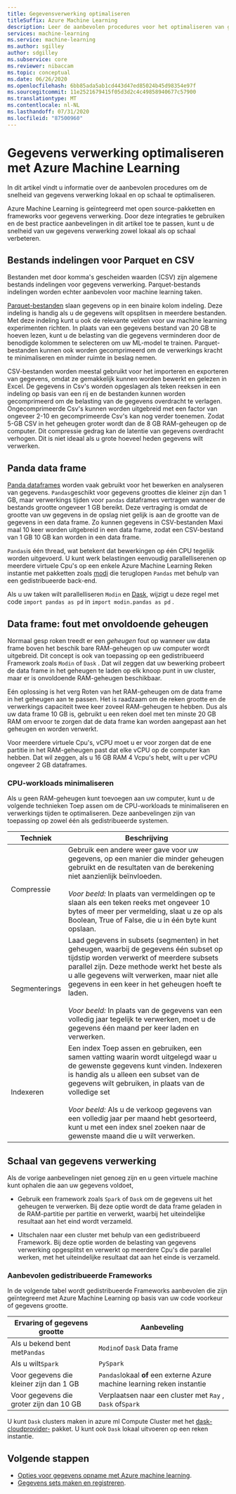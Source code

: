 ```yaml
---
title: Gegevensverwerking optimaliseren
titleSuffix: Azure Machine Learning
description: Leer de aanbevolen procedures voor het optimaliseren van gegevens verwerkings snelheden en de integratie Azure Machine Learning ondersteunt voor gegevens verwerking op schaal.
services: machine-learning
ms.service: machine-learning
ms.author: sgilley
author: sdgilley
ms.subservice: core
ms.reviewer: nibaccam
ms.topic: conceptual
ms.date: 06/26/2020
ms.openlocfilehash: 6bb85ada5ab1cd443d47ed85024b45d98354e97f
ms.sourcegitcommit: 11e2521679415f05d3d2c4c49858940677c57900
ms.translationtype: MT
ms.contentlocale: nl-NL
ms.lasthandoff: 07/31/2020
ms.locfileid: "87500960"
---
```

# <a name="optimize-data-processing-with-azure-machine-learning"></a>Gegevens verwerking optimaliseren met Azure Machine Learning

In dit artikel vindt u informatie over de aanbevolen procedures om de snelheid van gegevens verwerking lokaal en op schaal te optimaliseren.

Azure Machine Learning is geïntegreerd met open source-pakketten en frameworks voor gegevens verwerking. Door deze integraties te gebruiken en de best practice aanbevelingen in dit artikel toe te passen, kunt u de snelheid van uw gegevens verwerking zowel lokaal als op schaal verbeteren.

## <a name="parquet-and-csv-file-formats"></a>Bestands indelingen voor Parquet en CSV

Bestanden met door komma's gescheiden waarden (CSV) zijn algemene bestands indelingen voor gegevens verwerking. Parquet-bestands indelingen worden echter aanbevolen voor machine learning taken.

[Parquet-bestanden](https://parquet.apache.org/) slaan gegevens op in een binaire kolom indeling. Deze indeling is handig als u de gegevens wilt opsplitsen in meerdere bestanden. Met deze indeling kunt u ook de relevante velden voor uw machine learning experimenten richten. In plaats van een gegevens bestand van 20 GB te hoeven lezen, kunt u de belasting van die gegevens verminderen door de benodigde kolommen te selecteren om uw ML-model te trainen. Parquet-bestanden kunnen ook worden gecomprimeerd om de verwerkings kracht te minimaliseren en minder ruimte in beslag nemen.

CSV-bestanden worden meestal gebruikt voor het importeren en exporteren van gegevens, omdat ze gemakkelijk kunnen worden bewerkt en gelezen in Excel. De gegevens in Csv's worden opgeslagen als teken reeksen in een indeling op basis van een rij en de bestanden kunnen worden gecomprimeerd om de belasting van de gegevens overdracht te verlagen. Ongecomprimeerde Csv's kunnen worden uitgebreid met een factor van ongeveer 2-10 en gecomprimeerde Csv's kan nog verder toenemen. Zodat 5-GB CSV in het geheugen groter wordt dan de 8 GB RAM-geheugen op de computer. Dit compressie gedrag kan de latentie van gegevens overdracht verhogen. Dit is niet ideaal als u grote hoeveel heden gegevens wilt verwerken. 

## <a name="pandas-dataframe"></a>Panda data frame

[Panda dataframes](https://pandas.pydata.org/pandas-docs/stable/getting_started/overview.html) worden vaak gebruikt voor het bewerken en analyseren van gegevens. `Pandas`geschikt voor gegevens groottes die kleiner zijn dan 1 GB, maar verwerkings tijden voor `pandas` dataframes vertragen wanneer de bestands grootte ongeveer 1 GB bereikt. Deze vertraging is omdat de grootte van uw gegevens in de opslag niet gelijk is aan de grootte van de gegevens in een data frame. Zo kunnen gegevens in CSV-bestanden Maxi maal 10 keer worden uitgebreid in een data frame, zodat een CSV-bestand van 1 GB 10 GB kan worden in een data frame.

`Pandas`is één thread, wat betekent dat bewerkingen op één CPU tegelijk worden uitgevoerd. U kunt werk belastingen eenvoudig parallelliserenen op meerdere virtuele Cpu's op een enkele Azure Machine Learning Reken instantie met pakketten zoals [modi](https://modin.readthedocs.io/en/latest/) die teruglopen `Pandas` met behulp van een gedistribueerde back-end.

Als u uw taken wilt parallelliseren `Modin` en [Dask](https://dask.org), wijzigt u deze regel met code `import pandas as pd` in `import modin.pandas as pd` .

## <a name="dataframe-out-of-memory-error"></a>Data frame: fout met onvoldoende geheugen 

Normaal gesp roken treedt er een *geheugen* fout op wanneer uw data frame boven het beschik bare RAM-geheugen op uw computer wordt uitgebreid. Dit concept is ook van toepassing op een gedistribueerd Framework zoals `Modin` of `Dask` .  Dat wil zeggen dat uw bewerking probeert de data frame in het geheugen te laden op elk knoop punt in uw cluster, maar er is onvoldoende RAM-geheugen beschikbaar.

Eén oplossing is het verg Roten van het RAM-geheugen om de data frame in het geheugen aan te passen. Het is raadzaam om de reken grootte en de verwerkings capaciteit twee keer zoveel RAM-geheugen te hebben. Dus als uw data frame 10 GB is, gebruikt u een reken doel met ten minste 20 GB RAM om ervoor te zorgen dat de data frame kan worden aangepast aan het geheugen en worden verwerkt. 

Voor meerdere virtuele Cpu's, vCPU moet u er voor zorgen dat de ene partitie in het RAM-geheugen past dat elke vCPU op de computer kan hebben. Dat wil zeggen, als u 16 GB RAM 4 Vcpu's hebt, wilt u per vCPU ongeveer 2 GB dataframes.

### <a name="minimize-cpu-workloads"></a>CPU-workloads minimaliseren

Als u geen RAM-geheugen kunt toevoegen aan uw computer, kunt u de volgende technieken Toep assen om de CPU-workloads te minimaliseren en verwerkings tijden te optimaliseren. Deze aanbevelingen zijn van toepassing op zowel één als gedistribueerde systemen.

Techniek | Beschrijving
----|----
Compressie | Gebruik een andere weer gave voor uw gegevens, op een manier die minder geheugen gebruikt en de resultaten van de berekening niet aanzienlijk beïnvloeden.<br><br>*Voor beeld:* In plaats van vermeldingen op te slaan als een teken reeks met ongeveer 10 bytes of meer per vermelding, slaat u ze op als Boolean, True of False, die u in één byte kunt opslaan.
Segmenterings | Laad gegevens in subsets (segmenten) in het geheugen, waarbij de gegevens één subset op tijdstip worden verwerkt of meerdere subsets parallel zijn. Deze methode werkt het beste als u alle gegevens wilt verwerken, maar niet alle gegevens in een keer in het geheugen hoeft te laden. <br><br>*Voor beeld:* In plaats van de gegevens van een volledig jaar tegelijk te verwerken, moet u de gegevens één maand per keer laden en verwerken.
Indexeren | Een index Toep assen en gebruiken, een samen vatting waarin wordt uitgelegd waar u de gewenste gegevens kunt vinden. Indexeren is handig als u alleen een subset van de gegevens wilt gebruiken, in plaats van de volledige set<br><br>*Voor beeld:* Als u de verkoop gegevens van een volledig jaar per maand hebt gesorteerd, kunt u met een index snel zoeken naar de gewenste maand die u wilt verwerken.

## <a name="scale-data-processing"></a>Schaal van gegevens verwerking

Als de vorige aanbevelingen niet genoeg zijn en u geen virtuele machine kunt ophalen die aan uw gegevens voldoet, 

* Gebruik een framework zoals `Spark` of `Dask` om de gegevens uit het geheugen te verwerken. Bij deze optie wordt de data frame geladen in de RAM-partitie per partitie en verwerkt, waarbij het uiteindelijke resultaat aan het eind wordt verzameld.  

* Uitschalen naar een cluster met behulp van een gedistribueerd Framework. Bij deze optie worden de belasting van gegevens verwerking opgesplitst en verwerkt op meerdere Cpu's die parallel werken, met het uiteindelijke resultaat dat aan het einde is verzameld.

### <a name="recommended-distributed-frameworks"></a>Aanbevolen gedistribueerde Frameworks

In de volgende tabel wordt gedistribueerde Frameworks aanbevolen die zijn geïntegreerd met Azure Machine Learning op basis van uw code voorkeur of gegevens grootte.

Ervaring of gegevens grootte | Aanbeveling
------|------
Als u bekend bent met`Pandas`| `Modin`of `Dask` Data frame
Als u wilt`Spark` | `PySpark`
Voor gegevens die kleiner zijn dan 1 GB | `Pandas`lokaal **of** een externe Azure machine learning reken instantie
Voor gegevens die groter zijn dan 10 GB| Verplaatsen naar een cluster met `Ray` , `Dask` of`Spark`

U kunt `Dask` clusters maken in azure ml Compute Cluster met het [dask-cloudprovider-](https://cloudprovider.dask.org/en/latest/#azure) pakket. U kunt ook `Dask` lokaal uitvoeren op een reken instantie.

## <a name="next-steps"></a>Volgende stappen

* [Opties voor gegevens opname met Azure machine learning](concept-data-ingestion.md).
* [Gegevens sets maken en registreren](how-to-create-register-datasets.md).
